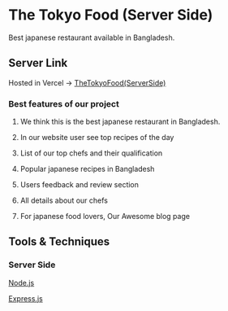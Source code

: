 # The Tokyo Food (Server Side)

Best japanese restaurant available in Bangladesh.

## Server Link

Hosted in Vercel -> [TheTokyoFood(ServerSide)]()

### Best features of our project

1. We think this is the best japanese restaurant in Bangladesh.

2. In our website user see top recipes of the day

3. List of our top chefs and their qualification

4. Popular japanese recipes in Bangladesh

5. Users feedback and review section

6. All details about our chefs

7. For japanese food lovers, Our Awesome blog page

## Tools & Techniques

### Server Side

[Node.js](https://nodejs.org/en)

[Express.js](https://expressjs.com/)
